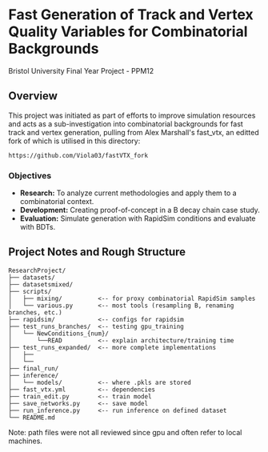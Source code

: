 # Fast Generation of Track and Vertex Quality Variables for Combinatorial Backgrounds
Bristol University Final Year Project - PPM12


## Overview


This project was initiated as part of efforts to improve simulation resources and acts as a sub-investigation into combinatorial backgrounds for fast track and vertex generation, pulling from Alex Marshall's fast_vtx, an editted fork of which is utilised in this directory:

`https://github.com/Viola03/fastVTX_fork`

### Objectives
- **Research:** To analyze current methodologies and apply them to a combinatorial context.
- **Development:** Creating proof-of-concept in a B decay chain case study.
- **Evaluation:** Simulate generation with RapidSim conditions and evaluate with BDTs.

## Project Notes and Rough Structure

```plaintext
ResearchProject/
├── datasets/
├── datasetsmixed/
├── scripts/              
│   ├── mixing/          <-- for proxy combinatorial RapidSim samples
│   └── various.py       <-- most tools (resampling B, renaming branches, etc.)
├── rapidsim/            <-- configs for rapidsim
├── test_runs_branches/  <-- testing gpu_training
│   └── NewConditions_{num}/
│       └──READ          <-- explain architecture/training time
├── test_runs_expanded/  <-- more complete implementations 
│   ├── 
│   └── 
├── final_run/
├── inference/
│   └── models/          <-- where .pkls are stored
├── fast_vtx.yml         <-- dependencies
├── train_edit.py        <-- train model
├── save_networks.py     <-- save model
├── run_inference.py     <-- run inference on defined dataset
└── README.md
```

Note: path files were not all reviewed since gpu and often refer to local machines.
